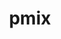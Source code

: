 ---
title: "pmix"
layout: cache
categories: [package, develop]
meta: {"versions": ["4.2.4"], "compilers": ["gcc@=11.1.0"], "oss": ["ubuntu20.04"], "platforms": ["linux"], "targets": ["x86_64_v3"], "stacks": ["data-vis-sdk", "root"], "num_specs": 1, "num_specs_by_stack": {"root": 1, "data-vis-sdk": 1}}
spec_details: [{"hash": "5p6yoxbupndma247ezif7at2ro67uv65", "compiler": "gcc@=11.1.0", "versions": ["4.2.4"], "os": "ubuntu20.04", "platform": "linux", "target": "x86_64_v3", "variants": ["build_system=autotools", "~docs", "+pmi_backwards_compatibility", "~python", "~restful"], "stacks": ["root", "data-vis-sdk"], "size": "-", "tarball": "https://binaries.spack.io/develop/build_cache/linux-ubuntu20.04-x86_64_v3/gcc-11.1.0/pmix-4.2.4/linux-ubuntu20.04-x86_64_v3-gcc-11.1.0-pmix-4.2.4-5p6yoxbupndma247ezif7at2ro67uv65.spack"}]
---